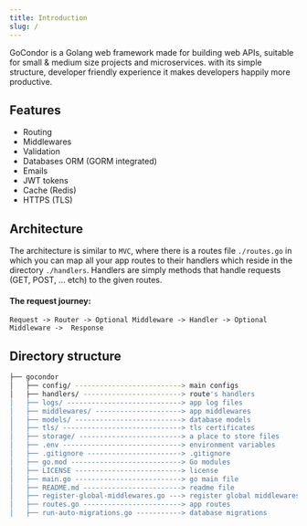 ```yaml
---
title: Introduction
slug: /
---
```


GoCondor is a Golang web framework made for building web APIs, suitable for small & medium size projects and microservices. with its simple structure, developer friendly experience it makes developers happily more productive.

## Features 
- Routing
- Middlewares
- Validation
- Databases ORM (GORM integrated)
- Emails
- JWT tokens
- Cache (Redis)
- HTTPS (TLS)

## Architecture
The architecture is similar to `MVC`, where there is a routes file `./routes.go` in which you can map all your app routes to their handlers which reside in the directory `./handlers`. Handlers are simply methods that handle requests (GET, POST, ... etch) to the given routes.

#### The request journey:
`Request -> Router -> Optional Middleware -> Handler -> Optional Middleware ->  Response`

## Directory structure 
```bash
├── gocondor
│   ├── config/ --------------------------> main configs
│   ├── handlers/ ------------------------> route's handlers
│   ├── logs/ ----------------------------> app log files
│   ├── middlewares/ ---------------------> app middlewares
│   ├── models/ --------------------------> database models
│   ├── tls/ -----------------------------> tls certificates
│   ├── storage/ -------------------------> a place to store files
│   ├── .env -----------------------------> environment variables 
│   ├── .gitignore -----------------------> .gitignore
│   ├── go.mod ---------------------------> Go modules
│   ├── LICENSE --------------------------> license
│   ├── main.go --------------------------> go main file
│   ├── README.md ------------------------> readme file
│   ├── register-global-middlewares.go ---> register global middlewares
│   ├── routes.go ------------------------> app routes
│   ├── run-auto-migrations.go -----------> database migrations
```
